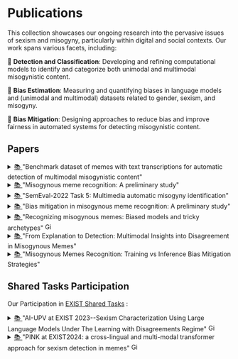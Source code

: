 # Publications
This collection showcases our ongoing research into the pervasive issues of sexism and misogyny, particularly within digital and social contexts. Our work spans various facets, including:

🎯 **Detection and Classification**: Developing and refining computational models to identify and categorize both unimodal and multimodal misogynistic content.

🎯 **Bias Estimation**: Measuring and quantifying biases in language models and (unimodal and multimodal) datasets related to gender, sexism, and misogyny.

🎯 **Bias Mitigation**: Designing approaches to reduce bias and improve fairness in automated systems for detecting misogynistic content.


## Papers
<details>
 <summary>  <a href="//www.sciencedirect.com/science/article/pii/S235234092200720X"> 📚 </a> "Benchmark dataset of memes with text transcriptions for automatic detection of multimodal misogynistic content" </summary>
      

        ```
          @article{gasparini2022benchmark,
        title={Benchmark dataset of memes with text transcriptions for automatic detection of multi-modal misogynistic content},
        author={Gasparini, Francesca and Rizzi, Giulia and Saibene, Aurora and Fersini, Elisabetta},
        journal={Data in brief},
        volume={44},
        pages={108526},
        year={2022},
        publisher={Elsevier}
        }
        ```
        
 </details>

 <details>
 <summary>  <a href="//link.springer.com/chapter/10.1007/978-3-031-08421-8_19"> 📚 </a>  "Misogynous meme recognition: A preliminary study" </summary>
          
        ```
        @inproceedings{fersini2021misogynous,
        title={Misogynous meme recognition: A preliminary study},
        author={Fersini, Elisabetta and Rizzi, Giulia and Saibene, Aurora and Gasparini, Francesca},
        booktitle={International conference of the Italian association for artificial intelligence},
        pages={279--293},
        year={2021},
        organization={Springer}
        }
        ```
        
</details>

 <details>
 <summary>  <a href="//aclanthology.org/2022.semeval-1.74/"> 📚 </a>  "SemEval-2022 Task 5: Multimedia automatic misogyny identification" </summary>
          
        ```
        @inproceedings{fersini2022semeval,
        title={SemEval-2022 Task 5: Multimedia automatic misogyny identification},
        author={Fersini, Elisabetta and Gasparini, Francesca and Rizzi, Giulia and Saibene, Aurora and Chulvi, Berta and Rosso, Paolo and Lees, Alyssa and Sorensen, Jeffrey},
        booktitle={Proceedings of the 16th International Workshop on Semantic Evaluation (SemEval-2022">},
        pages={533--549},
        year={2022}
            }
        ```
        

</details>

 <details>
 <summary>  <a href="//aclanthology.org/2023.clicit-1.9.pdf"> 📚 </a>  "Bias mitigation in misogynous meme recognition: A preliminary study" </summary>
          
        ```
            @inproceedings{balducci2023bias,
        title={Bias Mitigation in Misogynous Meme Recognition: A Preliminary Study},
        author={Balducci, Gianmaria and Rizzi, Giulia and Fersini, Elisabetta},
        booktitle={Proceedings of the 9th Italian Conference on Computational Linguistics (CLiC-it 2023">},
        pages={63--69},
        year={2023}
            }
        ```
        
</details>


 <details>
 <summary>  <a href="//www.sciencedirect.com/science/article/pii/S030645732300211X"> 📚 </a> "Recognizing misogynous memes: Biased models and tricky archetypes" 
   <img src="https://github.githubassets.com/images/modules/logos_page/GitHub-Mark.png" width="16" alt="GitHub"/">
   <a href="//github.com/MIND-Lab/Debiasing-Misogynous-Meme-Recognition-Systems/">  </summary>
  
        ```
            @article{rizzi2023recognizing,
        title={Recognizing misogynous memes: Biased models and tricky archetypes},
        author={Rizzi, Giulia and Gasparini, Francesca and Saibene, Aurora and Rosso, Paolo and Fersini, Elisabetta},
        journal={Information Processing \& Management},
        volume={60},
        number={5},
        pages={103474},
        year={2023},
        publisher={Elsevier}
      }
        ```
        
  </details>

 <details>
 <summary>  <a href="//aclanthology.org/2024.clicit-1.89.pdf"> 📚 </a> "From Explanation to Detection: Multimodal Insights into Disagreement in Misogynous Memes"  </summary>
          
        ```
           @inproceedings{rizzi2024explanation,
        title={From Explanation to Detection: Multimodal Insights into Disagreement in Misogynous Memes},
        author={Rizzi, Giulia and Rosso, Paolo and Fersini, Elisabetta},
        booktitle={Proceedings of the 10th Italian Conference on Computational Linguistics (CLiC-it 2024">},
        pages={821--828},
        year={2024}
        }
        }
        ```
        
 </details>

 <details>
 <summary>  <a  href="//journals.openedition.org/ijcol/1644"> 📚 </a>  "Misogynous Memes Recognition: Training vs Inference Bias Mitigation Strategies" </summary>
          
        ```
          @article{balducci2025misogynous,
           title={Misogynous Memes Recognition: Training vs Inference Bias Mitigation Strategies},
           author={Balducci, Gianmaria and Rizzi, Giulia and Fersini, Elisabetta},
           journal={IJCoL. Italian Journal of Computational Linguistics},
           volume={11},
           number={11-1},
           year={2025},
           publisher={Accademia University Press}
         }
        ```
        
</details>

## Shared Tasks Participation

Our Participation in [EXIST Shared Tasks](href="//nlp.uned.es/exist2025/") :

 <details>
 <summary>  <a href="//ceur-ws.org/Vol-3497/paper-084.pdf"> 📚 </a> "AI-UPV at EXIST 2023--Sexism Characterization Using Large Language Models Under The Learning with Disagreements Regime" 
      <img src="https://github.githubassets.com/images/modules/logos_page/GitHub-Mark.png" width="16" alt="GitHub"/"> <a href="//github.com/AngelFelipeMP/Sexism-LLM-Learning-With-Disagreement"> 
      </summary>
          
        ```
           @inproceedings{de2023ai,
        title={AI-UPV at EXIST 2023--Sexism Characterization Using Large Language Models Under The Learning with Disagreements Regime},
        author={de Paula, A and Rizzi, G and Fersini, E and Spina, D and others},
        booktitle={CEUR WORKSHOP PROCEEDINGS},
        volume={3497},
        pages={985--999},
        year={2023},
        organization={CEUR-WS}
        }
        ```
 </details>

 <details>
 <summary>  <a href="//ceur-ws.org/Vol-3740/paper-110.pdf"> 📚 </a> "PINK at EXIST2024: a cross-lingual and multi-modal transformer approach for sexism detection in memes"  
      <img src="https://github.githubassets.com/images/modules/logos_page/GitHub-Mark.png" width="16" alt="GitHub"/"> <a href="//github.com/giulia95/PINK-at-EXIST2024"> </summary>
          
        ```
           @@article{rizzi2024pink,
          title={PINK at EXIST2024: a cross-lingual and multi-modal transformer approach for sexism detection in memes},
          author={Rizzi, Giulia and Gimeno-G{\'o}mez, David and Fersini, Elisabetta and Mart{\'\i}nez-Hinarejos, Carlos-D},
          journal={Working Notes of CLEF},
          year={2024}
        }
        ```
        
</details>
